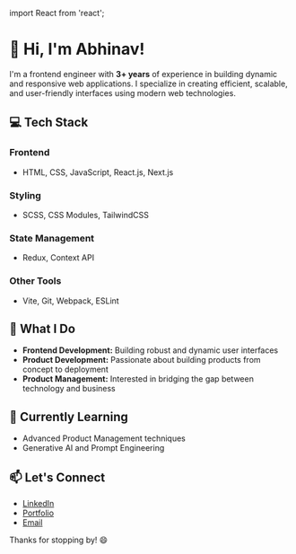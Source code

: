 import React from 'react';

# 👋 Hi, I'm Abhinav!

I'm a frontend engineer with **3+ years** of experience in building dynamic and responsive web applications. I specialize in creating efficient, scalable, and user-friendly interfaces using modern web technologies.

## 💻 Tech Stack

### **Frontend**
- HTML, CSS, JavaScript, React.js, Next.js

### **Styling**
- SCSS, CSS Modules, TailwindCSS

### **State Management**
- Redux, Context API

### **Other Tools**
- Vite, Git, Webpack, ESLint

## 🚀 What I Do

- **Frontend Development:** Building robust and dynamic user interfaces
- **Product Development:** Passionate about building products from concept to deployment
- **Product Management:** Interested in bridging the gap between technology and business

## 🌱 Currently Learning

- Advanced Product Management techniques
- Generative AI and Prompt Engineering

## 📫 Let's Connect

- [LinkedIn](https://www.linkedin.com/in/me4abhi)  
- [Portfolio](https://me4abhi.com)  
- [Email](mailto:me4abhi@hotmail.com)

Thanks for stopping by! 😄
